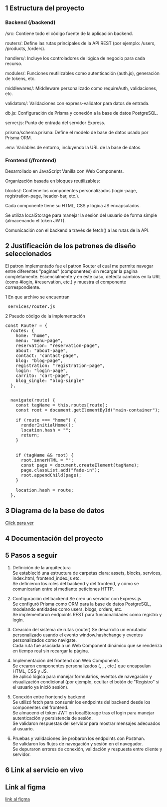 ## 1 Estructura del proyecto  

### Backend (/backend)  
/src: Contiene todo el código fuente de la aplicación backend.

routers/: Define las rutas principales de la API REST (por ejemplo: /users, /products, /orders).

handlers/: Incluye los controladores de lógica de negocio para cada recurso.

modules/: Funciones reutilizables como autenticación (auth.js), generación de tokens, etc.

middlewares/: Middleware personalizado como requireAuth, validaciones, etc.

validators/: Validaciones con express-validator para datos de entrada.

db.js: Configuración de Prisma y conexión a la base de datos PostgreSQL.

server.js: Punto de entrada del servidor Express.

prisma/schema.prisma: Define el modelo de base de datos usado por Prisma ORM.

.env: Variables de entorno, incluyendo la URL de la base de datos.

### Frontend (/frontend)  

Desarrollado en JavaScript Vanilla con Web Components.

Organización basada en bloques reutilizables:

blocks/: Contiene los componentes personalizados (login-page, registration-page, header-bar, etc.).

Cada componente tiene su HTML, CSS y lógica JS encapsulados.

Se utiliza localStorage para manejar la sesión del usuario de forma simple (almacenando el token JWT).

Comunicación con el backend a través de fetch() a las rutas de la API.


## 2 Justificación de los patrones de diseño seleccionados  
    
El patron implementado fue el patron Router el cual me permite navegar entre diferentes "paginas" (componentes) sin recargar la pagina completamente. Escencialmente y en este caso, detecta cambios en la URL (como #login, #reservation, etc.) y muestra el componente correspondiente.

1 En que archivo se encuentran  

<pre> services/router.js </pre>

2 Pseudo código de la implementación

<pre>
const Router = {
  routes: {
    home: "home",
    menu: "menu-page",
    reservation: "reservation-page",
    about: "about-page",
    contact: "contact-page",
    blog: "blog-page",
    registration: "registration-page",
    login: "login-page",
    carrito: "cart-page",
    blog_single: "blog-single"
  },
</pre>

<pre>  
  navigate(route) {
    const tagName = this.routes[route];
    const root = document.getElementById("main-container");

    if (route === "home") {
      renderInitialHome();
      location.hash = "";
      return;
    }


    if (tagName && root) {
      root.innerHTML = ""; 
      const page = document.createElement(tagName);
      page.classList.add("fade-in");
      root.appendChild(page);
    }

    location.hash = route;
  },
</pre>

## 3 Diagrama de la base de datos  
[Click para ver](./anexos/bd_sushi.png)

## 4 Documentación del proyecto  

## 5 Pasos a seguir  

1. Definición de la arquitectura  
Se estableció una estructura de carpetas clara: assets, blocks, services, index.html, frontend_index.js etc.  
Se definieron los roles del backend y del frontend, y cómo se comunicarían entre sí mediante peticiones HTTP.

2. Configuración del backend
Se creó un servidor con Express.js.  
Se configuró Prisma como ORM para la base de datos PostgreSQL, modelando entidades como users, blogs, orders, etc.  
Se implementaron endpoints REST para funcionalidades como registro y login.  

3. Creación del sistema de rutas (router)
Se desarrolló un enrutador personalizado usando el evento window.hashchange y eventos personalizados como navigate.  
Cada ruta fue asociada a un Web Component dinámico que se renderiza en tiempo real sin recargar la página.  

4. Implementación del frontend con Web Components  
Se crearon componentes personalizados (<login-page>, <registration-page>, <header-bar>, etc.) que encapsulan HTML, CSS y JS.  
Se aplicó lógica para manejar formularios, eventos de navegación y visualización condicional (por ejemplo, ocultar el botón de "Registro" si el usuario ya inició sesión).  

5. Conexión entre frontend y backend  
Se utilizó fetch para consumir los endpoints del backend desde los componentes del frontend.  
Se almacenó el token JWT en localStorage tras el login para manejar autenticación y persistencia de sesión.  
Se validaron respuestas del servidor para mostrar mensajes adecuados al usuario.  

6. Pruebas y validaciones
Se probaron los endpoints con Postman.  
Se validaron los flujos de navegación y sesión en el navegador.  
Se depuraron errores de conexión, validación y respuesta entre cliente y servidor.  

## 6 Link al servicio en vivo  

## Link al figma
[link al figma](https://www.figma.com/design/09cfPZcF3t5ddZAoiDKrxo/web-app-exam-1--Copy-?node-id=0-1&t=Wkpe86a32cCRoI5I-1)